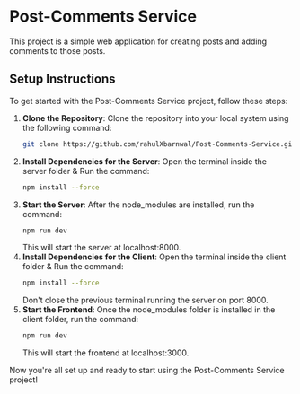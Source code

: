 # Post-Comments Service

This project is a simple web application for creating posts and adding comments to those posts.

## Setup Instructions

To get started with the Post-Comments Service project, follow these steps:

1. **Clone the Repository**: Clone the repository into your local system using the following command:
   ```bash
   git clone https://github.com/rahulXbarnwal/Post-Comments-Service.git
   ```
2. **Install Dependencies for the Server**: Open the terminal inside the server folder & Run the command:
   ```bash
   npm install --force
   ```
3. **Start the Server**: After the node_modules are installed, run the command:
   ```bash
   npm run dev
   ```
   This will start the server at localhost:8000.
4. **Install Dependencies for the Client**: Open the terminal inside the client folder & Run the command:
   ```bash
   npm install --force
   ```
   Don't close the previous terminal running the server on port 8000.
5. **Start the Frontend**: Once the node_modules folder is installed in the client folder, run the command:
   ```bash
   npm run dev
   ```
   This will start the frontend at localhost:3000.
   
Now you're all set up and ready to start using the Post-Comments Service project!
